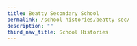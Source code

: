 ```yaml
---
title: Beatty Secondary School
permalink: /school-histories/beatty-sec/
description: ""
third_nav_title: School Histories
---
```

